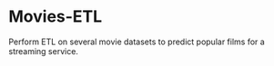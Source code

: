 # Movies-ETL
Perform ETL on several movie datasets to predict popular films for a streaming service.
